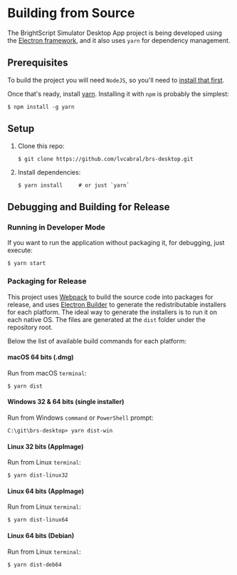 # Building from Source
The BrightScript Simulator Desktop App project is being developed using the [Electron framework](https://electronjs.org/), and it also uses `yarn` for dependency management.

## Prerequisites
To build the project you will need `NodeJS`, so you'll need to [install that first](https://nodejs.org).

Once that's ready, install [yarn](https://yarnpkg.com).  Installing it with `npm` is probably the simplest:

```console
$ npm install -g yarn
```
## Setup
1. Clone this repo:
   ```console
   $ git clone https://github.com/lvcabral/brs-desktop.git
   ```

2. Install dependencies:
    ```console
    $ yarn install     # or just `yarn`
    ```

## Debugging and Building for Release
### Running in Developer Mode

If you want to run the application without packaging it, for debugging, just execute:

```console
$ yarn start
```

### Packaging for Release

This project uses [Webpack](https://webpack.js.org/) to build the source code into packages for release, and uses [Electron Builder](https://www.electron.build/) to generate the redistributable installers for each platform. The ideal way to generate the installers is to run it on each native OS. The files are generated at the `dist` folder under the repository root.

Below the list of available build commands for each platform:

#### macOS 64 bits (.dmg)

Run from macOS `terminal`:
```console
$ yarn dist
```
#### Windows 32 & 64 bits (single installer)

Run from Windows `command` or `PowerShell` prompt:
```console
C:\git\brs-desktop> yarn dist-win
```
#### Linux 32 bits (AppImage)

Run from Linux `terminal`:
```console
$ yarn dist-linux32
```
#### Linux 64 bits (AppImage)

Run from Linux `terminal`:
```console
$ yarn dist-linux64
```
#### Linux 64 bits (Debian)

Run from Linux `terminal`:
```console
$ yarn dist-deb64
```
